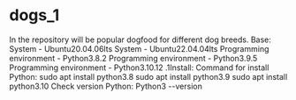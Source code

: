 # dogs_1
In the repository will be popular dogfood for different dog breeds.
Base:
System - Ubuntu20.04.06lts
System - Ubuntu22.04.04lts
Programming environment - Python3.8.2
Programming environment - Python3.9.5
Programming environment - Python3.10.12
.1Install:
Command for install Python:
sudo apt install python3.8
sudo apt install python3.9
sudo apt install python3.10
Check version Python:
Python3 --version
